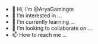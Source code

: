 - 👋 Hi, I’m @AryaGamingm
- 👀 I’m interested in ...
- 🌱 I’m currently learning ...
- 💞️ I’m looking to collaborate on ...
- 📫 How to reach me ...

<!---
AryaGamingm/AryaGamingm is a ✨ special ✨ repository because its `README.md` (this file) appears on your GitHub profile.
You can click the Preview link to take a look at your changes.
--->

